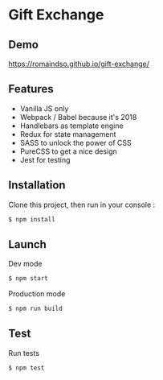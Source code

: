 # Gift Exchange

## Demo
https://romaindso.github.io/gift-exchange/

## Features

* Vanilla JS only
* Webpack / Babel because it's 2018
* Handlebars as template engine
* Redux for state management
* SASS to unlock the power of CSS
* PureCSS to get a nice design
* Jest for testing


## Installation
Clone this project, then run in your console :
```bash
$ npm install
```

## Launch
Dev mode
```bash
$ npm start
```

Production mode
```bash
$ npm run build
```

## Test
Run tests
```bash
$ npm test
```